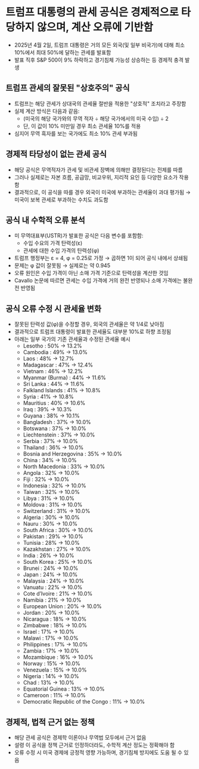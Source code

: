 # 트럼프 대통령의 관세 공식은 경제적으로 타당하지 않으며, 계산 오류에 기반함


* 2025년 4월 2일, 트럼프 대통령은 거의 모든 외국(및 일부 비국가)에 대해 최소 10%에서 최대 50%에 달하는 관세를 발표함
* 발표 직후 S&P 500이 9% 하락하고 경기침체 가능성 상승하는 등 경제적 충격 발생

트럼프 관세의 잘못된 "상호주의" 공식
---------------------

* 트럼프는 해당 관세가 상대국의 관세율 절반을 적용한 "상호적" 조치라고 주장함
* 실제 계산 방식은 다음과 같음:
  + (미국의 해당 국가와의 무역 적자 ÷ 해당 국가에서의 미국 수입) ÷ 2
  + 단, 이 값이 10% 미만일 경우 최소 관세율 10%를 적용
* 심지어 무역 흑자를 보는 국가에도 최소 10% 관세 부과됨

경제적 타당성이 없는 관세 공식
-----------------

* 해당 공식은 무역적자가 관세 및 비관세 장벽에 의해만 결정된다는 전제를 따름
* 그러나 실제로는 자본 흐름, 공급망, 비교우위, 지리적 요인 등 다양한 요소가 작용함
* 결과적으로, 이 공식을 따를 경우 외국이 미국에 부과하는 관세율이 과대 평가됨 → 미국이 보복 관세로 부과하는 수치도 과도함

공식 내 수학적 오류 분석
--------------

* 미 무역대표부(USTR)가 발표한 공식은 다음 변수를 포함함:
  + 수입 수요의 가격 탄력성(ε)
  + 관세에 대한 수입 가격의 탄력성(φ)
* 트럼프 행정부는 ε = 4, φ = 0.25로 가정 → 곱하면 1이 되어 공식 내에서 상쇄됨
* 문제는 φ 값이 잘못됨 → 실제로는 약 0.945
* 오류 원인은 수입 가격이 아닌 소매 가격 기준으로 탄력성을 계산한 것임
* Cavallo 논문에 따르면 관세는 수입 가격에 거의 완전 반영되나 소매 가격에는 불완전 반영됨

공식 오류 수정 시 관세율 변화
-----------------

* 잘못된 탄력성 값(φ)을 수정할 경우, 외국의 관세율은 약 1/4로 낮아짐
* 결과적으로 트럼프 대통령이 발표한 관세율도 대부분 10%로 하향 조정됨
* 아래는 일부 국가의 기존 관세율과 수정된 관세율 예시
  + Lesotho : 50% → 13.2%
  + Cambodia : 49% → 13.0%
  + Laos : 48% → 12.7%
  + Madagascar : 47% → 12.4%
  + Vietnam : 46% → 12.2%
  + Myanmar (Burma) : 44% → 11.6%
  + Sri Lanka : 44% → 11.6%
  + Falkland Islands : 41% → 10.8%
  + Syria : 41% → 10.8%
  + Mauritius : 40% → 10.6%
  + Iraq : 39% → 10.3%
  + Guyana : 38% → 10.1%
  + Bangladesh : 37% → 10.0%
  + Botswana : 37% → 10.0%
  + Liechtenstein : 37% → 10.0%
  + Serbia : 37% → 10.0%
  + Thailand : 36% → 10.0%
  + Bosnia and Herzegovina : 35% → 10.0%
  + China : 34% → 10.0%
  + North Macedonia : 33% → 10.0%
  + Angola : 32% → 10.0%
  + Fiji : 32% → 10.0%
  + Indonesia : 32% → 10.0%
  + Taiwan : 32% → 10.0%
  + Libya : 31% → 10.0%
  + Moldova : 31% → 10.0%
  + Switzerland : 31% → 10.0%
  + Algeria : 30% → 10.0%
  + Nauru : 30% → 10.0%
  + South Africa : 30% → 10.0%
  + Pakistan : 29% → 10.0%
  + Tunisia : 28% → 10.0%
  + Kazakhstan : 27% → 10.0%
  + India : 26% → 10.0%
  + South Korea : 25% → 10.0%
  + Brunei : 24% → 10.0%
  + Japan : 24% → 10.0%
  + Malaysia : 24% → 10.0%
  + Vanuatu : 22% → 10.0%
  + Cote d’Ivoire : 21% → 10.0%
  + Namibia : 21% → 10.0%
  + European Union : 20% → 10.0%
  + Jordan : 20% → 10.0%
  + Nicaragua : 18% → 10.0%
  + Zimbabwe : 18% → 10.0%
  + Israel : 17% → 10.0%
  + Malawi : 17% → 10.0%
  + Philippines : 17% → 10.0%
  + Zambia : 17% → 10.0%
  + Mozambique : 16% → 10.0%
  + Norway : 15% → 10.0%
  + Venezuela : 15% → 10.0%
  + Nigeria : 14% → 10.0%
  + Chad : 13% → 10.0%
  + Equatorial Guinea : 13% → 10.0%
  + Cameroon : 11% → 10.0%
  + Democratic Republic of the Congo : 11% → 10.0%

경제적, 법적 근거 없는 정책
----------------

* 해당 관세 공식은 경제학 이론이나 무역법 모두에서 근거 없음
* 설령 이 공식을 정책 근거로 인정하더라도, 수학적 계산 정도는 정확해야 함
* 오류 수정 시 미국 경제에 긍정적 영향 가능하며, 경기침체 방지에도 도움 될 수 있음
